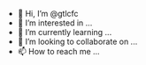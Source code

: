 - 👋 Hi, I’m @gtlcfc
- 👀 I’m interested in ...
- 🌱 I’m currently learning ...
- 💞️ I’m looking to collaborate on ...
- 📫 How to reach me ...

<!---
gtlcfc/gtlcfc is a ✨ special ✨ repository because its `README.md` (this file) appears on your GitHub profile.
You can click the Preview link to take a look at your changes.
--->
